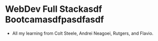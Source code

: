 # WebDev Full Stackasdf Bootcamasdfpasdfasdf

- All my learning from Colt Steele, Andrei Neagoei, Rutgers, and Flavio.
